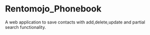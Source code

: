 # Rentomojo_Phonebook
A web application to save contacts with add,delete,update and partial search functionality.
